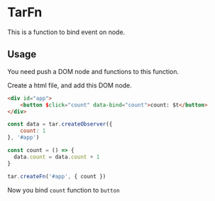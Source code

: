 # TarFn

This is a function to bind event on node.

## Usage

You need push a DOM node and functions to this function.

Create a html file, and add this DOM node.

```html
<div id="app">
    <button $click="count" data-bind="count">count: $t</button>
</div>
```

```javascript
const data = tar.createObserver({
    count: 1
}, '#app')

const count = () => {
  data.count = data.count + 1
}

tar.createFn('#app', { count })
```

Now you bind `count` function to `button`